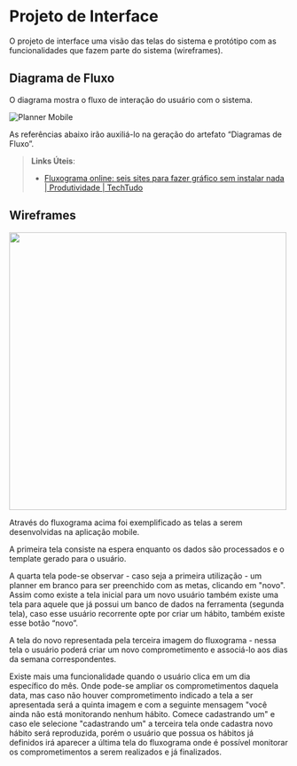 
# Projeto de Interface

O projeto de interface uma visão das telas do sistema e protótipo com as funcionalidades que fazem parte do sistema (wireframes).

## Diagrama de Fluxo

O diagrama mostra o fluxo de interação do usuário com o sistema.

![Planner Mobile](https://user-images.githubusercontent.com/103972585/227376588-e9035ace-820c-4eff-b934-8870f9895099.png)

As referências abaixo irão auxiliá-lo na geração do artefato “Diagramas de Fluxo”.

> **Links Úteis**:
> - [Fluxograma online: seis sites para fazer gráfico sem instalar nada | Produtividade | TechTudo](https://www.techtudo.com.br/listas/2019/03/fluxograma-online-seis-sites-para-fazer-grafico-sem-instalar-nada.ghtml)

## Wireframes

<img width="500px" src="https://user-images.githubusercontent.com/103972585/229236920-ef8e8bfc-71f4-4bed-b075-c40d6cd1d183.png"/>

Através do fluxograma acima foi exemplificado as telas a serem desenvolvidas na aplicação mobile. 

A primeira tela consiste na espera enquanto os dados são processados e o template gerado para o usuário. 


A quarta tela pode-se observar - caso seja a primeira utilização - um planner em branco para ser preenchido com as metas, clicando em "novo". Assim como existe a tela inicial para um novo usuário também existe uma tela para aquele que já possui um banco de dados na ferramenta (segunda tela), caso esse usuário recorrente opte por criar um hábito, também existe esse botão “novo”.


A tela do novo representada pela terceira imagem do fluxograma - nessa tela o usuário poderá criar um novo comprometimento e associá-lo aos dias da semana correspondentes. 


Existe mais uma funcionalidade quando o usuário clica em um dia específico do mês. Onde pode-se ampliar os comprometimentos daquela data, mas caso não houver comprometimento indicado a tela a ser apresentada será a quinta imagem e com a seguinte mensagem "você ainda não está monitorando nenhum hábito. Comece cadastrando um" e caso ele selecione "cadastrando um" a terceira tela onde cadastra novo hábito será reproduzida, porém o usuário que possua os hábitos já definidos irá aparecer a última tela do fluxograma onde é possível monitorar os comprometimentos a serem realizados e já finalizados.

